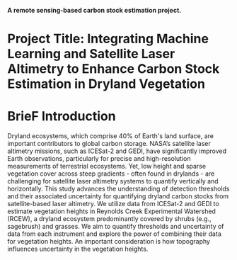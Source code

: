 **A remote sensing-based carbon stock estimation project.**

# Project Title: Integrating Machine Learning and Satellite Laser Altimetry to Enhance Carbon Stock Estimation in Dryland Vegetation

# BrieF Introduction
Dryland  ecosystems,  which  comprise  40%  of  Earth's  land  surface,  are  important contributors  to  global  carbon  storage.  NASA’s  satellite  laser  altimetry  missions, such  as  ICESat-2  and  GEDI,  have significantly  improved  Earth  observations, particularly for precise and high-resolution measurements of terrestrial ecosystems. Yet, low height and sparse vegetation cover across steep gradients - often  found  in  drylands  -  are  challenging  for  satellite  laser  altimetry  systems  to quantify  vertically  and  horizontally.  This  study  advances  the  understanding  of detection thresholds and their associated uncertainty for quantifying dryland carbon  stocks  from  satellite-based  laser  altimetry.  We  utilize  data  from  ICESat-2 and GEDI to estimate vegetation heights in Reynolds Creek Experimental Watershed (RCEW), a dryland ecosystem predominantly covered by shrubs (e.g., sagebrush)  and  grasses.  We  aim  to  quantify  thresholds  and  uncertainty  of  data from each instrument and explore the power of combining their data for vegetation heights.  An  important consideration  is  how  topography  influences  uncertainty  in the vegetation heights.
